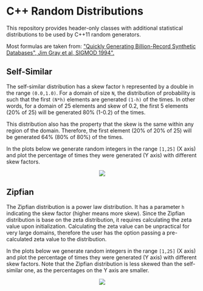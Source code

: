 # C++ Random Distributions

This repository provides header-only classes with additional statistical distributions to be used by C++11 random generators.

Most formulas are taken from: ["Quickly Generating Billion-Record Synthetic Databases", Jim Gray et al, SIGMOD 1994".](https://dl.acm.org/doi/10.1145/191843.191886)

## Self-Similar
The self-similar distribution has a skew factor `h` represented by a double in the range `(0.0,1.0)`.
For a domain of size `N`, the distribution of probability is such that the first `(N*h)` elements are generated `(1-h)` of the times.
In other words, for a domain of 25 elements and skew of 0.2, the first 5 elements (20% of 25) will be generated 80% (1-0.2) of the times.

This distribution also has the property that the skew is the same within any region of the domain.
Therefore, the first element (20% of 20% of 25) will be generated 64% (80% of 80%) of the times.

In the plots below we generate random integers in the range `[1,25]` (X axis) and plot the percentage of times they were generated (Y axis) with different skew factors.

<p align="center">
  <img src="https://user-images.githubusercontent.com/7251387/72623904-3c46fa80-3946-11ea-8781-6814c284d616.png">
</p>

## Zipfian
The Zipfian distribution is a power law distribution.
It has a parameter `h` indicating the skew factor (higher means more skew).
Since the Zipfian distribution is base on the zeta distribution, it requires calculating the zeta value upon initialization.
Calculating the zeta value can be unpractical for very large domains, therefore the user has the option passing a pre-calculated zeta value to the distribution.

In the plots below we generate random integers in the range `[1,25]` (X axis) and plot the percentage of times they were generated (Y axis) with different skew factors.
Note that the Zipfian distribution is less skewed than the self-similar one, as the percentages on the Y axis are smaller.

<p align="center">
  <img src="https://user-images.githubusercontent.com/7251387/72624553-7795f900-3947-11ea-8cf2-d53d00cf5196.png">
</p>

